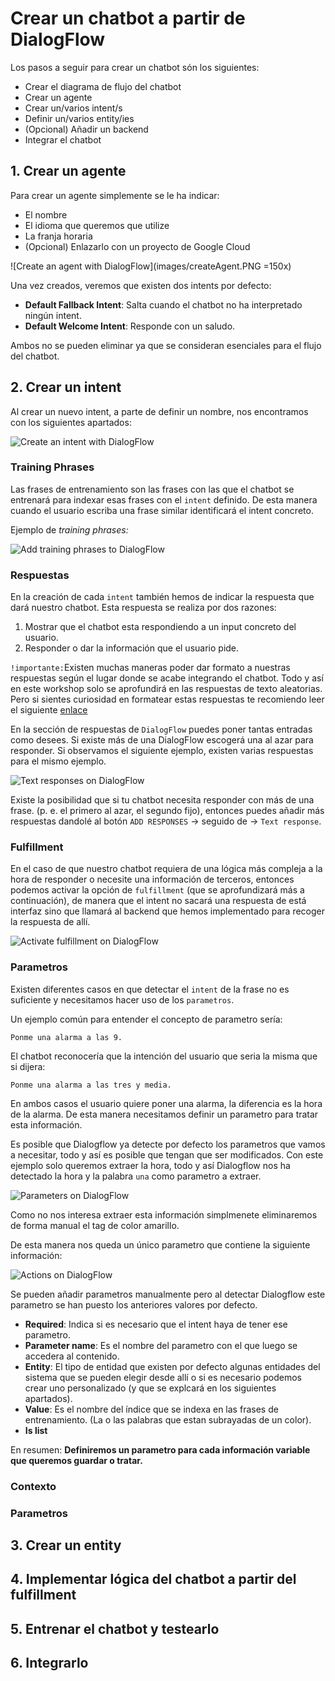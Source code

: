 
# Crear un chatbot a partir de DialogFlow

Los pasos a seguir para crear un chatbot són los siguientes:
- Crear el diagrama de flujo del chatbot
- Crear un agente
- Crear un/varios intent/s
- Definir un/varios entity/ies
- (Opcional) Añadir un backend
- Integrar el chatbot

## 1. Crear un agente

Para crear un agente simplemente se le ha indicar:

- El nombre
- El idioma que queremos que utilize
- La franja horaria
- (Opcional) Enlazarlo con un proyecto de Google Cloud

![Create an agent with DialogFlow](images/createAgent.PNG =150x)

Una vez creados, veremos que existen dos intents por defecto:
- **Default Fallback Intent**: Salta cuando el chatbot no ha interpretado ningún intent.
- **Default Welcome Intent**: Responde con un saludo.

Ambos no se pueden eliminar ya que se consideran esenciales para el flujo del chatbot.

## 2. Crear un intent

Al crear un nuevo intent, a parte de definir un nombre, nos encontramos con los siguientes apartados:

![Create an intent with DialogFlow](images/createIntent.PNG)

### Training Phrases

Las frases de entrenamiento son las frases con las que el chatbot se entrenará para indexar esas frases con el `intent` definido. De esta manera cuando el usuario escriba una frase similar identificará el intent concreto. 

Ejemplo de _training phrases:_

![Add training phrases to DialogFlow](images/trainingPhrases.PNG)

### Respuestas


En la creación de cada `intent` también hemos de indicar la respuesta que dará nuestro chatbot. Esta respuesta se realiza por dos razones:
1. Mostrar que el chatbot esta respondiendo a un input concreto del usuario.
2. Responder o dar la información que el usuario pide.

`!importante:`Existen muchas maneras poder dar formato a nuestras respuestas según el lugar donde se acabe integrando el chatbot. Todo y así en este workshop solo se aprofundirá en las respuestas de texto aleatorias. Pero si sientes curiosidad en formatear estas respuestas te recomiendo leer el siguiente [enlace](https://cloud.google.com/dialogflow/docs/intents-rich-messages)


En la sección de respuestas de `DialogFlow` puedes poner tantas entradas como desees. Si existe más de una DialogFlow escogerá una al azar para responder. Si observamos el siguiente ejemplo, existen varias respuestas para el mismo ejemplo.

![Text responses on DialogFlow](images/responses.PNG)

Existe la posibilidad que si tu chatbot necesita responder con más de una frase. (p. e. el primero al azar, el segundo fijo), entonces puedes añadir más respuestas dandolé al botón `ADD RESPONSES` -> seguido de -> `Text response`.

### Fulfillment

En el caso de que nuestro chatbot requiera de una lógica más compleja a la hora de responder o necesite una información de terceros, entonces podemos activar la opción de `fulfillment` (que se aprofundizará más a continuación), de manera que el intent no sacará una respuesta de está interfaz sino que llamará al backend que hemos implementado para recoger la respuesta de allí.

![Activate fulfillment on DialogFlow](images/fulfillment.PNG)

### Parametros

Existen diferentes casos en que detectar el `intent` de la frase no es suficiente y necesitamos hacer uso de los `parametros`. 

Un ejemplo común para entender el concepto de parametro sería:

```
Ponme una alarma a las 9.
```

El chatbot reconocería que la intención del usuario que seria la misma que si dijera:

```
Ponme una alarma a las tres y media.
```

En ambos casos el usuario quiere poner una alarma, la diferencia es la hora de la alarma. De esta manera necesitamos definir un parametro para tratar esta información.

Es posible que Dialogflow ya detecte por defecto los parametros que vamos a necesitar, todo y así es posible que tengan que ser modificados. Con este ejemplo solo queremos extraer la hora, todo y así Dialogflow nos ha detectado la hora y la palabra `una` como parametro a extraer. 


![Parameters on DialogFlow](images/parameters.PNG)

Como no nos interesa extraer esta información simplmenete eliminaremos de forma manual el tag de color amarillo.

De esta manera nos queda un único parametro que contiene la siguiente información:

![Actions on DialogFlow](images/action.PNG)

Se pueden añadir parametros manualmente pero al detectar Dialogflow este parametro se han puesto los anteriores valores por defecto. 

- **Required**: Indica si es necesario que el intent haya de tener ese parametro.
- **Parameter name**: Es el nombre del parametro con el que luego se accedera al contenido.
- **Entity**: El tipo de entidad que existen por defecto algunas entidades del sistema que se pueden elegir desde allí o si es necesario podemos crear uno personalizado (y que se explcará en los siguientes apartados).
- **Value**: Es el nombre del índice que se indexa en las frases de entrenamiento. (La o las palabras que estan subrayadas de un color).
- **Is list**

En resumen: **Definiremos un parametro para cada información variable que queremos guardar o tratar.**

### Contexto


### Parametros


## 3. Crear un entity

## 4. Implementar lógica del chatbot a partir del fulfillment

## 5. Entrenar el chatbot y testearlo

## 6. Integrarlo